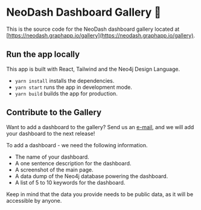 # NeoDash Dashboard Gallery 🎨
This is the source code for the NeoDash dashboard gallery located at [https://neodash.graphapp.io/gallery](https://neodash.graphapp.io/gallery).

## Run the app locally
This app is built with React, Tailwind and the Neo4j Design Language.

- `yarn install` installs the dependencies.
- `yarn start` runs the app in development mode.
- `yarn build` builds the app for production.

## Contribute to the Gallery
Want to add a dashboard to the gallery?
Send us an [e-mail]([mailto:niels.dejong@neo4j.com), and we will add your dashboard to the next release!

To add a dashboard - we need the following information.
- The name of your dashboard.
- A one sentence description for the dashboard.
- A screenshot of the main page.
- A data dump of the Neo4j database powering the dashboard.
- A list of 5 to 10 keywords for the dashboard.

Keep in mind that the data you provide needs to be public data, as it will be accessible by anyone.
